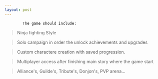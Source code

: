 ```yaml
---
layout: post
---
```


            The game should include:  

> Ninja fighting Style

> Solo campaign in order the unlock achievements and upgrades

> Custom charactere creation with saved progression.

> Multiplayer access after finishing main story where the game start

> Alliance's, Guilde's, Tribute's, Donjon's, PVP arena...  
